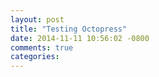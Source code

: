 ```yaml
---
layout: post
title: "Testing Octopress"
date: 2014-11-11 10:56:02 -0800
comments: true
categories: 
---
```

